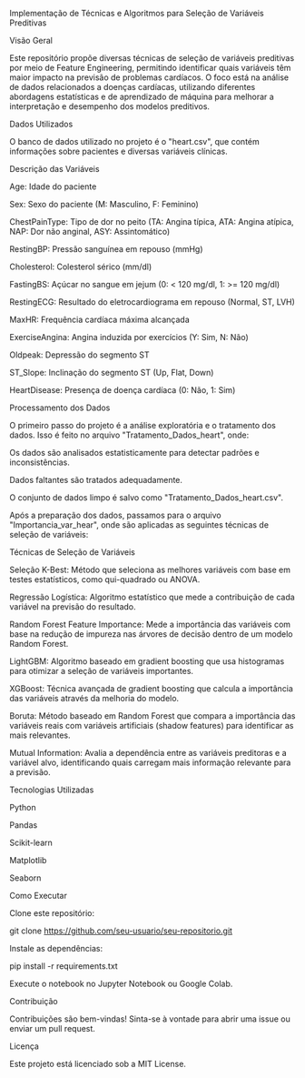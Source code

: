 Implementação de Técnicas e Algoritmos para Seleção de Variáveis Preditivas

Visão Geral

Este repositório propõe diversas técnicas de seleção de variáveis preditivas por meio de Feature Engineering, permitindo identificar quais variáveis têm maior impacto na previsão de problemas cardíacos. O foco está na análise de dados relacionados a doenças cardíacas, utilizando diferentes abordagens estatísticas e de aprendizado de máquina para melhorar a interpretação e desempenho dos modelos preditivos.

Dados Utilizados

O banco de dados utilizado no projeto é o "heart.csv", que contém informações sobre pacientes e diversas variáveis clínicas.

Descrição das Variáveis

Age: Idade do paciente

Sex: Sexo do paciente (M: Masculino, F: Feminino)

ChestPainType: Tipo de dor no peito (TA: Angina típica, ATA: Angina atípica, NAP: Dor não anginal, ASY: Assintomático)

RestingBP: Pressão sanguínea em repouso (mmHg)

Cholesterol: Colesterol sérico (mm/dl)

FastingBS: Açúcar no sangue em jejum (0: < 120 mg/dl, 1: >= 120 mg/dl)

RestingECG: Resultado do eletrocardiograma em repouso (Normal, ST, LVH)

MaxHR: Frequência cardíaca máxima alcançada

ExerciseAngina: Angina induzida por exercícios (Y: Sim, N: Não)

Oldpeak: Depressão do segmento ST

ST_Slope: Inclinação do segmento ST (Up, Flat, Down)

HeartDisease: Presença de doença cardíaca (0: Não, 1: Sim)

Processamento dos Dados

O primeiro passo do projeto é a análise exploratória e o tratamento dos dados. Isso é feito no arquivo "Tratamento_Dados_heart", onde:

Os dados são analisados estatisticamente para detectar padrões e inconsistências.

Dados faltantes são tratados adequadamente.

O conjunto de dados limpo é salvo como "Tratamento_Dados_heart.csv".

Após a preparação dos dados, passamos para o arquivo "Importancia_var_hear", onde são aplicadas as seguintes técnicas de seleção de variáveis:

Técnicas de Seleção de Variáveis

Seleção K-Best: Método que seleciona as melhores variáveis com base em testes estatísticos, como qui-quadrado ou ANOVA.

Regressão Logística: Algoritmo estatístico que mede a contribuição de cada variável na previsão do resultado.

Random Forest Feature Importance: Mede a importância das variáveis com base na redução de impureza nas árvores de decisão dentro de um modelo Random Forest.

LightGBM: Algoritmo baseado em gradient boosting que usa histogramas para otimizar a seleção de variáveis importantes.

XGBoost: Técnica avançada de gradient boosting que calcula a importância das variáveis através da melhoria do modelo.

Boruta: Método baseado em Random Forest que compara a importância das variáveis reais com variáveis artificiais (shadow features) para identificar as mais relevantes.

Mutual Information: Avalia a dependência entre as variáveis preditoras e a variável alvo, identificando quais carregam mais informação relevante para a previsão.

Tecnologias Utilizadas

Python

Pandas

Scikit-learn

Matplotlib

Seaborn

Como Executar

Clone este repositório:

git clone https://github.com/seu-usuario/seu-repositorio.git

Instale as dependências:

pip install -r requirements.txt

Execute o notebook no Jupyter Notebook ou Google Colab.

Contribuição

Contribuições são bem-vindas! Sinta-se à vontade para abrir uma issue ou enviar um pull request.

Licença

Este projeto está licenciado sob a MIT License.
